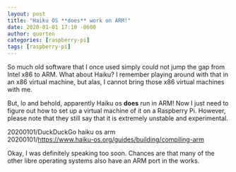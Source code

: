 ```yaml
---
layout: post
title: "Haiku OS **does** work on ARM!"
date: 2020-01-01 17:10 -0600
author: quorten
categories: [raspberry-pi]
tags: [raspberry-pi]
---
```


So much old software that I once used simply could not jump the gap
from Intel x86 to ARM.  What about Haiku?  I remember playing around
with that in an x86 virtual machine, but alas, I cannot bring those
x86 virtual machines with me.

But, lo and behold, apparently Haiku os **does** run in ARM!  Now I
just need to figure out how to set up a virtual machine of it on a
Raspberry Pi.  However, please note that they still say that it is
extremely unstable and experimental.

20200101/DuckDuckGo haiku os arm  
20200101/https://www.haiku-os.org/guides/building/compiling-arm

Okay, I was definitely speaking too soon.  Chances are that many of
the other libre operating systems also have an ARM port in the works.

